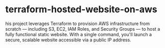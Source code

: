 # terraform-hosted-website-on-aws
his project leverages Terraform to provision AWS infrastructure from scratch — including S3, EC2, IAM Roles, and Security Groups — to host a fully functional static website. With a single command, you'll launch a secure, scalable website accessible via a public IP address.
